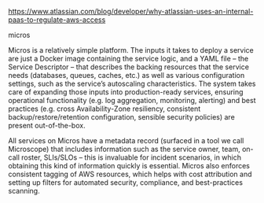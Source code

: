 https://www.atlassian.com/blog/developer/why-atlassian-uses-an-internal-paas-to-regulate-aws-access

micros



Micros is a relatively simple platform. The inputs it takes to deploy a service are just a Docker image containing the service logic, and a YAML file – the Service Descriptor – that describes the backing resources that the service needs (databases, queues, caches, etc.) as well as various configuration settings, such as the service’s autoscaling characteristics. The system takes care of expanding those inputs into production-ready services, ensuring operational functionality (e.g. log aggregation, monitoring, alerting) and best practices (e.g. cross Availability-Zone resiliency, consistent backup/restore/retention configuration, sensible security policies) are present out-of-the-box.

All services on Micros have a metadata record (surfaced in a tool we call Microscope) that includes information such as the service owner, team, on-call roster, SLIs/SLOs – this is invaluable for incident scenarios, in which obtaining this kind of information quickly is essential. Micros also enforces consistent tagging of AWS resources, which helps with cost attribution and setting up filters for automated security, compliance, and best-practices scanning.
